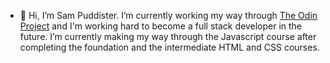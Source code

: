 - 👋 Hi, I’m Sam Puddister. I’m currently working my way through [The Odin Project](https://www.theodinproject.com/) and I'm working hard to become a full stack developer in the future. 
I’m currently making my way through the Javascript course after completing the foundation and the intermediate HTML and CSS courses. 


<!---
spuddister/spuddister is a ✨ special ✨ repository because its `README.md` (this file) appears on your GitHub profile.
You can click the Preview link to take a look at your changes.
--->

